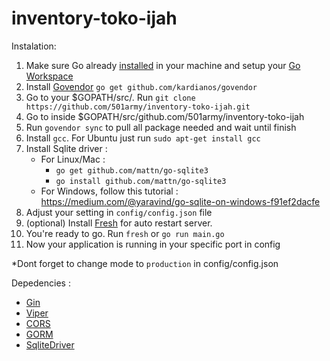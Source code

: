 # inventory-toko-ijah


Instalation: 
1. Make sure Go already [installed](https://golang.org/doc/install) in your machine and setup your [Go Workspace](https://golang.org/doc/code.html#Workspaces)
2. Install [Govendor](https://github.com/kardianos/govendor) `go get github.com/kardianos/govendor`
3. Go to your $GOPATH/src/. Run `git clone https://github.com/501army/inventory-toko-ijah.git`
4. Go to inside $GOPATH/src/github.com/501army/inventory-toko-ijah
5. Run `govendor sync` to pull all package needed and wait until finish
6. Install `gcc`. For Ubuntu just run `sudo apt-get install gcc`
7. Install Sqlite driver :
    - For Linux/Mac :
        - `go get github.com/mattn/go-sqlite3`
        - `go install github.com/mattn/go-sqlite3`
    - For Windows, follow this tutorial : https://medium.com/@yaravind/go-sqlite-on-windows-f91ef2dacfe
8. Adjust your setting in `config/config.json` file
9. (optional) Install [Fresh](https://github.com/gravityblast/fresh) for auto restart server.
10. You're ready to go. Run `fresh` or `go run main.go`
11. Now your application is running in your specific port in config

*Dont forget to change mode to `production` in config/config.json

Depedencies :
- [Gin](https://github.com/gin-gonic/gin)
- [Viper](https://github.com/spf13/viper)
- [CORS](https://github.com/gin-contrib/cors)
- [GORM](https://github.com/jinzhu/gorm)
- [SqliteDriver](https://github.com/mattn/go-sqlite3)
<!-- - [gjson](https://github.com/tidwall/gjson)
- [uniqueId](https://github.com/rs/xid)
- [random_string](https://github.com/chr4/pwgen)
- [govalidator](https://github.com/asaskevich/govalidator)
- [sentry](https://github.com/getsentry/sentry-go) -->